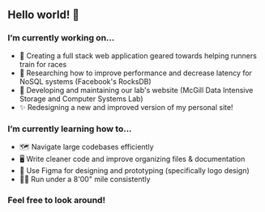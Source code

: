 ## Hello world! 👋

### I’m currently working on...
- 🏁 Creating a full stack web application geared towards helping runners train for races
- 🔬 Researching how to improve performance and decrease latency for NoSQL systems (Facebook's RocksDB)
- 🧰 Developing and maintaining our lab's website (McGill Data Intensive Storage and Computer Systems Lab)
- ✨ Redesigning a new and improved version of my personal site!

### I’m currently learning how to...
- 🗺️ Navigate large codebases efficiently
- 🖥️ Write cleaner code and improve organizing files & documentation
- 🎨 Use Figma for designing and prototyping (specifically logo design)
- 🏃‍♂️ Run under a 8'00" mile consistently

### Feel free to look around!

<!--
**BriannHu/BriannHu** is a ✨ _special_ ✨ repository because its `README.md` (this file) appears on your GitHub profile.

Here are some ideas to get you started:

- 🔭 I’m currently working on ...
- 🌱 I’m currently learning ...
- 👯 I’m looking to collaborate on ...
- 🤔 I’m looking for help with ...
- 💬 Ask me about ...
- 📫 How to reach me: ...
- 😄 Pronouns: ...
- ⚡ Fun fact: ...
-->
